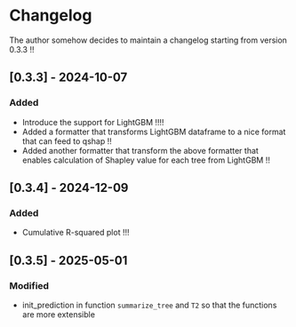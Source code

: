 # Changelog

The author somehow decides to maintain a changelog starting from version 0.3.3 !!

## [0.3.3] - 2024-10-07

### Added

- Introduce the support for LightGBM !!!!
- Added a formatter that transforms LightGBM dataframe to a nice format that can feed to qshap !!
- Added another formatter that transform the above formatter that enables calculation of Shapley value for each tree from LightGBM !!

## [0.3.4] - 2024-12-09

### Added

- Cumulative R-squared plot !!!

## [0.3.5] - 2025-05-01

### Modified

- init_prediction in function `summarize_tree` and `T2` so that the functions are more extensible
